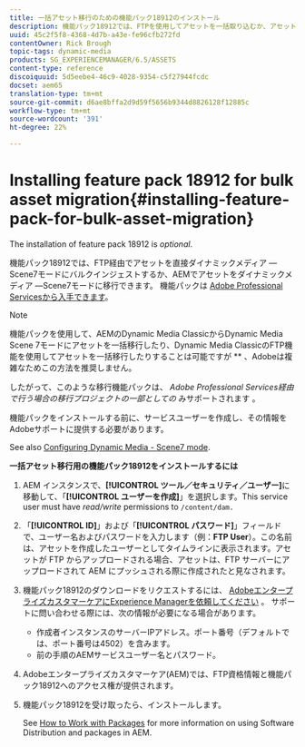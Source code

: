 ```yaml
---
title: 一括アセット移行のための機能パック18912のインストール
description: 機能パック18912では、FTPを使用してアセットを一括取り込むか、アセットをAEM上のダイナミックメディアに移行できます。 このオプションの機能パックは、アドビサポートから入手できます。
uuid: 45c2f5f8-4368-4d7b-a43e-fe96cfb272fd
contentOwner: Rick Brough
topic-tags: dynamic-media
products: SG_EXPERIENCEMANAGER/6.5/ASSETS
content-type: reference
discoiquuid: 5d5eebe4-46c9-4028-9354-c5f27944fcdc
docset: aem65
translation-type: tm+mt
source-git-commit: d6ae8bffa2d9d59f5656b9344d8826128f12885c
workflow-type: tm+mt
source-wordcount: '391'
ht-degree: 22%

---
```



# Installing feature pack 18912 for bulk asset migration{#installing-feature-pack-for-bulk-asset-migration}

The installation of feature pack 18912 is *optional*.

機能パック18912では、FTP経由でアセットを直接ダイナミックメディア —Scene7モードにバルクインジェストするか、AEMでアセットをダイナミックメディア —Scene7モードに移行できます。 機能パックは [Adobe Professional Servicesから入手できます](https://www.adobe.com/jp/experience-cloud/consulting-services.html)。

>[!NOTE]
>
>機能パックを使用して、AEMのDynamic Media ClassicからDynamic Media Scene 7モードにアセットを一括移行したり、Dynamic Media ClassicのFTP機能を使用してアセットを一括移行したりすることは可能ですが ** 、Adobeは複雑なためこの方法を推奨しません。
>
>したがって、このような移行機能パックは、 *Adobe Professional Services経由で行う場合の移行プロジェクトの一部としての* みサポートされます [](https://www.adobe.com/jp/experience-cloud/consulting-services.html)。

機能パックをインストールする前に、サービスユーザーを作成し、その情報をAdobeサポートに提供する必要があります。

See also [Configuring Dynamic Media - Scene7 mode](/help/assets/config-dms7.md).

**一括アセット移行用の機能パック18912をインストールするには**

1. AEM インスタンスで、**[!UICONTROL ツール／セキュリティ／ユーザー]**&#x200B;に移動して、「**[!UICONTROL ユーザーを作成]**」を選択します。This service user must have *read/write* permissions to `/content/dam.`
1. 「**[!UICONTROL ID]**」および「**[!UICONTROL パスワード]**」フィールドで、ユーザー名およびパスワードを入力します（例：**FTP User**）。この名前は、アセットを作成したユーザーとしてタイムラインに表示されます。アセットが FTP からアップロードされる場合、アセットは、FTP サーバーにアップロードされて AEM にプッシュされる際に作成されたと見なされます。
1. 機能パック18912のダウンロードをリクエストするには、 [AdobeエンタープライズカスタマーケアにExperience Managerを依頼してください](https://helpx.adobe.com/jp/contact/enterprise-support.ec.html) 。 サポートに問い合わせる際には、次の情報が必要になる場合があります。

   * 作成者インスタンスのサーバーIPアドレス。ポート番号（デフォルトでは、ポート番号は4502）を含みます。
   * 前の手順のAEMサービスユーザー名とパスワード。

1. Adobeエンタープライズカスタマーケア(AEM)では、FTP資格情報と機能パック18912へのアクセス権が提供されます。
1. 機能パック18912を受け取ったら、インストールします。

   See [How to Work with Packages](/help/sites-administering/package-manager.md) for more information on using Software Distribution and packages in AEM.
